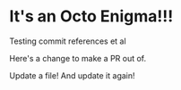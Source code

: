 # It's an Octo Enigma!!!

Testing commit references et al

Here's a change to make a PR out of.

Update a file! And update it again!
